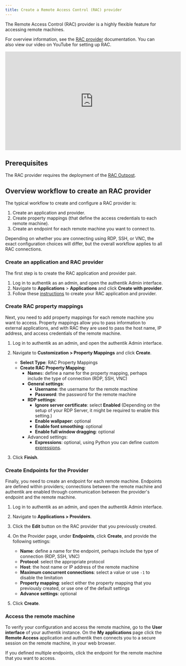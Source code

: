 ```yaml
---
title: Create a Remote Access Control (RAC) provider
---
```



The Remote Access Control (RAC) provider is a highly flexible feature for accessing remote machines.

For overview information, see the [RAC provider](./index.md) documentation. You can also view our video on YouTube for setting up RAC.

<iframe width="560" height="315" src="https://www.youtube.com/embed/9wahIBRV6Ts;start=22" title="YouTube video player" frameborder="0" allow="accelerometer; autoplay; clipboard-write; encrypted-media; gyroscope; picture-in-picture; web-share" allowfullscreen></iframe>

## Prerequisites

The RAC provider requires the deployment of the [RAC Outpost](../../outposts/index.mdx).

## Overview workflow to create an RAC provider

The typical workflow to create and configure a RAC provider is:

1. Create an application and provider.
2. Create property mappings (that define the access credentials to each remote machine).
3. Create an endpoint for each remote machine you want to connect to.

Depending on whether you are connecting using RDP, SSH, or VNC, the exact configuration choices will differ, but the overall workflow applies to all RAC connections.

### Create an application and RAC provider

The first step is to create the RAC application and provider pair.

1. Log in to authentik as an admin, and open the authentik Admin interface.
2. Navigate to **Applications** > **Applications** and click **Create with provider**.
3. Follow these [instructions](../../applications/manage_apps.mdx#instructions) to create your RAC application and provider.

### Create RAC property mappings

Next, you need to add property mappings for each remote machine you want to access. Property mappings allow you to pass information to external applications, and with RAC they are used to pass the host name, IP address, and access credentials of the remote machine.

1. Log in to authentik as an admin, and open the authentik Admin interface.
2. Navigate to **Customization > Property Mappings** and click **Create**.

    - **Select Type**: RAC Property Mappings
    - **Create RAC Property Mapping**:
        - **Name**s: define a name for the property mapping, perhaps include the type of connection (RDP, SSH, VNC)
        - **General settings**:
            - **Username**: the username for the remote machine
            - **Password**: the password for the remote machine
        - **RDP settings**:
            - **Ignore server certificate**: select **Enabled** (Depending on the setup of your RDP Server, it might be required to enable this setting.)
            - **Enable wallpaper**: optional
            - **Enable font smoothing**: optional
            - **Enable full window dragging**: optional
        - Advanced settings:
            - **Expressions**: optional, using Python you can define custom [expressions](../property-mappings/expression.mdx).

3. Click **Finish**.

### Create Endpoints for the Provider

Finally, you need to create an endpoint for each remote machine. Endpoints are defined within providers; connections between the remote machine and authentik are enabled through communication between the provider's endpoint and the remote machine.

1. Log in to authentik as an admin, and open the authentik Admin interface.
2. Navigate to **Applications > Providers**.
3. Click the **Edit** button on the RAC provider that you previously created.
4. On the Provider page, under **Endpoints**, click **Create**, and provide the following settings:

    - **Name**: define a name for the endpoint, perhaps include the type of connection (RDP, SSH, VNC)
    - **Protocol**: select the appropriate protocol
    - **Host**: the host name or IP address of the remote machine
    - **Maximum concurrent connections**: select a value or use `-1` to disable the limitation
    - **Property mapping**: select either the property mapping that you previously created, or use one of the default settings
    - **Advance settings**: optional

5. Click **Create**.

### Access the remote machine

To verify your configuration and access the remote machine, go to the **User interface** of your authentik instance. On the **My applications** page click the **Remote Access** application and authentik then connects you to a secure session on the remote machine, in your web browser.

If you defined multiple endpoints, click the endpoint for the remote machine that you want to access.
